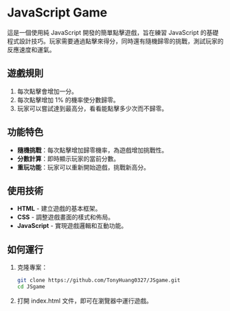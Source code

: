 # JavaScript Game

這是一個使用純 JavaScript 開發的簡單點擊遊戲，旨在練習 JavaScript 的基礎程式設計技巧。玩家需要通過點擊來得分，同時還有隨機歸零的挑戰，測試玩家的反應速度和運氣。

## 遊戲規則

1. 每次點擊會增加一分。
2. 每次點擊增加 1% 的機率使分數歸零。
3. 玩家可以嘗試達到最高分，看看能點擊多少次而不歸零。

## 功能特色

- **隨機挑戰**：每次點擊增加歸零機率，為遊戲增加挑戰性。
- **分數計算**：即時顯示玩家的當前分數。
- **重玩功能**：玩家可以重新開始遊戲，挑戰新高分。

## 使用技術

- **HTML** - 建立遊戲的基本框架。
- **CSS** - 調整遊戲畫面的樣式和佈局。
- **JavaScript** - 實現遊戲邏輯和互動功能。

## 如何運行

1. 克隆專案：

   ```bash
   git clone https://github.com/TonyHuang0327/JSgame.git
   cd JSgame
2. 打開 index.html 文件，即可在瀏覽器中運行遊戲。
